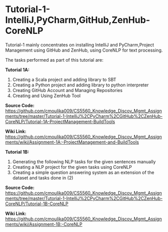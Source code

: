 # Tutorial-1-IntelliJ,PyCharm,GitHub,ZenHub-CoreNLP

Tutorial-1 mainly concentrates on installing IntelliJ and PyCharm,Project Management using GitHub and ZenHub, using CoreNLP for text processing.

The tasks performed as part of this tutorial are:

<b>Tutorial 1A:</b>
1. Creating a Scala project and adding library to SBT
2. Creating a Python project and adding library to python interpreter
3. Creating GitHub Account and Managing Repositories
4. Creating and Using ZenHub Tool

<b>Source Code:</b> https://github.com/cmoulika009/CS5560_Knowledge_Discov_Mgmt_Assignments/tree/master/Tutorial-1-IntelliJ%2CPyCharm%2CGitHub%2CZenHub-CoreNLP/Tutorial-1A-ProjectManagement-BuildTools

<b>Wiki Link:</b> https://github.com/cmoulika009/CS5560_Knowledge_Discov_Mgmt_Assignments/wiki/Assignment-1A:-ProjectManagement-and-BuildTools

<b>Tutorial 1B:</b>
1. Generating the following NLP tasks for the given sentences manually
2. Creating a NLP project for the given tasks using CoreNLP
3. Creating a simple question answering system as an extension of the dataset and tasks done in (2)

<b>Source Code:</b> https://github.com/cmoulika009/CS5560_Knowledge_Discov_Mgmt_Assignments/tree/master/Tutorial-1-IntelliJ%2CPyCharm%2CGitHub%2CZenHub-CoreNLP/Tutorial-1B-CoreNLP

<b>Wiki Link:</b> https://github.com/cmoulika009/CS5560_Knowledge_Discov_Mgmt_Assignments/wiki/Assignment-1B:-CoreNLP
